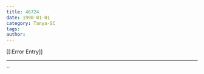 ```yaml
---
title: 46724
date: 1990-01-01
category: Tanya-SC
tags: 
author: 
---
```


[[:Error Entry]]

---



``
